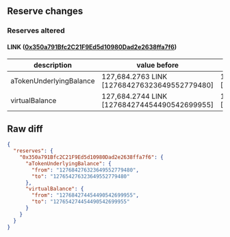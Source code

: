 ## Reserve changes

### Reserves altered

#### LINK ([0x350a791Bfc2C21F9Ed5d10980Dad2e2638ffa7f6](https://optimistic.etherscan.io/address/0x350a791Bfc2C21F9Ed5d10980Dad2e2638ffa7f6))

| description | value before | value after |
| --- | --- | --- |
| aTokenUnderlyingBalance | 127,684.2763 LINK [127684276323649552779480] | 127,654.2763 LINK [127654276323649552779480] |
| virtualBalance | 127,684.2744 LINK [127684274454490542699955] | 127,654.2744 LINK [127654274454490542699955] |


## Raw diff

```json
{
  "reserves": {
    "0x350a791Bfc2C21F9Ed5d10980Dad2e2638ffa7f6": {
      "aTokenUnderlyingBalance": {
        "from": "127684276323649552779480",
        "to": "127654276323649552779480"
      },
      "virtualBalance": {
        "from": "127684274454490542699955",
        "to": "127654274454490542699955"
      }
    }
  }
}
```